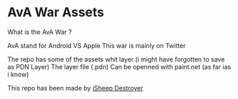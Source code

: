 # AvA War Assets

What is the AvA War ?

AvA stand for Android VS Apple
This war is mainly on Twitter

The repo has some of the assets whit layer (i might have forgotten to save as PDN Layer) The layer file (.pdn) Can be openned with paint.net (as far ias i know)

This repo has been made by [iSheep Destroyer](https://twitter.com/LEO21224)
